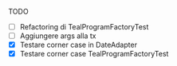 
TODO 
- [ ] Refactoring di TealProgramFactoryTest
- [ ] Aggiungere args alla tx
- [x] Testare corner case in DateAdapter
- [x] Testare corner case TealProgramFactoryTest
